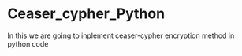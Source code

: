 # Ceaser_cypher_Python
In this we are going to inplement ceaser-cypher encryption method in python code 
